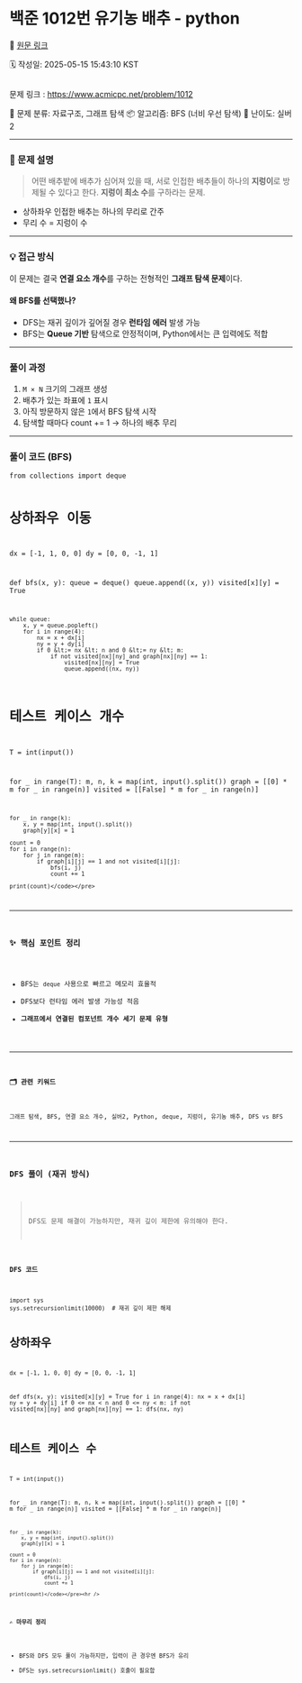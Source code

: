 # 백준 1012번 유기농 배추 - python

🔗 [원문 링크](https://velog.io/@tjeudeud/%EB%B0%B1%EC%A4%80-1012%EB%B2%88-%EC%9C%A0%EA%B8%B0%EB%86%8D-%EB%B0%B0%EC%B6%94-python)

🗓 작성일: 2025-05-15 15:43:10 KST

<p><img alt="" src="https://velog.velcdn.com/images/tjeudeud/post/1e527468-5934-443b-b122-1ab2e4244ebf/image.png" /></p>
<p>문제 링크 : <a href="https://www.acmicpc.net/problem/1012">https://www.acmicpc.net/problem/1012</a></p>
<p>📌 문제 분류: 자료구조, 그래프 탐색
📦 알고리즘: BFS (너비 우선 탐색)
🎯 난이도: 실버 2</p>
<hr />
<h3 id="📌-문제-설명">📌 문제 설명</h3>
<blockquote>
<p>어떤 배추밭에 배추가 심어져 있을 때, 서로 인접한 배추들이 하나의 <strong>지렁이</strong>로 방제될 수 있다고 한다. <strong>지렁이 최소 수</strong>를 구하라는 문제.</p>
</blockquote>
<ul>
<li>상하좌우 인접한 배추는 하나의 무리로 간주</li>
<li>무리 수 = 지렁이 수</li>
</ul>
<hr />
<h3 id="💡-접근-방식">💡 접근 방식</h3>
<p>이 문제는 결국 <strong>연결 요소 개수</strong>를 구하는 전형적인 <strong>그래프 탐색 문제</strong>이다.</p>
<h4 id="왜-bfs를-선택했나">왜 BFS를 선택했나?</h4>
<ul>
<li>DFS는 재귀 깊이가 깊어질 경우 <strong>런타임 에러</strong> 발생 가능</li>
<li>BFS는 <strong>Queue 기반</strong> 탐색으로 안정적이며, Python에서는 큰 입력에도 적합</li>
</ul>
<hr />
<h3 id="풀이-과정">풀이 과정</h3>
<ol>
<li><code>M × N</code> 크기의 그래프 생성</li>
<li>배추가 있는 좌표에 <code>1</code> 표시</li>
<li>아직 방문하지 않은 <code>1</code>에서 BFS 탐색 시작</li>
<li>탐색할 때마다 count += 1 → 하나의 배추 무리</li>
</ol>
<hr />
<h3 id="풀이-코드-bfs">풀이 코드 (BFS)</h3>
<pre><code class="language-python">from collections import deque

# 상하좌우 이동
dx = [-1, 1, 0, 0]
dy = [0, 0, -1, 1]

def bfs(x, y):
    queue = deque()
    queue.append((x, y))
    visited[x][y] = True

    while queue:
        x, y = queue.popleft()
        for i in range(4):
            nx = x + dx[i]
            ny = y + dy[i]
            if 0 &lt;= nx &lt; n and 0 &lt;= ny &lt; m:
                if not visited[nx][ny] and graph[nx][ny] == 1:
                    visited[nx][ny] = True
                    queue.append((nx, ny))

# 테스트 케이스 개수
T = int(input())

for _ in range(T):
    m, n, k = map(int, input().split())
    graph = [[0] * m for _ in range(n)]
    visited = [[False] * m for _ in range(n)]

    for _ in range(k):
        x, y = map(int, input().split())
        graph[y][x] = 1

    count = 0
    for i in range(n):
        for j in range(m):
            if graph[i][j] == 1 and not visited[i][j]:
                bfs(i, j)
                count += 1

    print(count)</code></pre>
<hr />
<h3 id="✨-핵심-포인트-정리">✨ 핵심 포인트 정리</h3>
<ul>
<li>BFS는 <code>deque</code> 사용으로 빠르고 메모리 효율적</li>
<li>DFS보다 런타임 에러 발생 가능성 적음</li>
<li><strong>그래프에서 연결된 컴포넌트 개수 세기 문제 유형</strong></li>
</ul>
<hr />
<h4 id="🗂️-관련-키워드">🗂️ 관련 키워드</h4>
<p><code>그래프 탐색</code>, <code>BFS</code>, <code>연결 요소 개수</code>, <code>실버2</code>, <code>Python</code>, <code>deque</code>, <code>지렁이</code>, <code>유기농 배추</code>, <code>DFS vs BFS</code></p>
<hr />
<h3 id="dfs-풀이-재귀-방식">DFS 풀이 (재귀 방식)</h3>
<blockquote>
<p>DFS도 문제 해결이 가능하지만, 재귀 깊이 제한에 유의해야 한다.</p>
</blockquote>
<h4 id="dfs-코드">DFS 코드</h4>
<pre><code>import sys
sys.setrecursionlimit(10000)  # 재귀 깊이 제한 해제

# 상하좌우
dx = [-1, 1, 0, 0]
dy = [0, 0, -1, 1]

def dfs(x, y):
    visited[x][y] = True
    for i in range(4):
        nx = x + dx[i]
        ny = y + dy[i]
        if 0 &lt;= nx &lt; n and 0 &lt;= ny &lt; m:
            if not visited[nx][ny] and graph[nx][ny] == 1:
                dfs(nx, ny)

# 테스트 케이스 수
T = int(input())

for _ in range(T):
    m, n, k = map(int, input().split())
    graph = [[0] * m for _ in range(n)]
    visited = [[False] * m for _ in range(n)]

    for _ in range(k):
        x, y = map(int, input().split())
        graph[y][x] = 1

    count = 0
    for i in range(n):
        for j in range(m):
            if graph[i][j] == 1 and not visited[i][j]:
                dfs(i, j)
                count += 1

    print(count)</code></pre><hr />
<h4 id="✍️-마무리-정리">✍️ 마무리 정리</h4>
<ul>
<li>BFS와 DFS 모두 풀이 가능하지만, 입력이 큰 경우엔 BFS가 유리</li>
<li>DFS는 sys.setrecursionlimit() 호출이 필요함</li>
</ul>